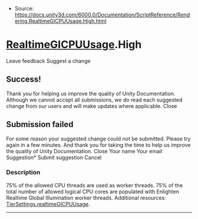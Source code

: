 * Source: https://docs.unity3d.com/6000.0/Documentation/ScriptReference/Rendering.RealtimeGICPUUsage.High.html

#  [RealtimeGICPUUsage](https://docs.unity3d.com/6000.0/Documentation/ScriptReference/Rendering.RealtimeGICPUUsage.html).High
Leave feedback
Suggest a change
## Success!
Thank you for helping us improve the quality of Unity Documentation. Although we cannot accept all submissions, we do read each suggested change from our users and will make updates where applicable.
Close
## Submission failed
For some reason your suggested change could not be submitted. Please <a>try again</a> in a few minutes. And thank you for taking the time to help us improve the quality of Unity Documentation.
Close
Your name Your email Suggestion* Submit suggestion
Cancel
### Description
75% of the allowed CPU threads are used as worker threads.
75% of the total number of allowed logical CPU cores are populated with Enlighten Realtime Global Illumination worker threads. Additional resources: [TierSettings.realtimeGICPUUsage](https://docs.unity3d.com/6000.0/Documentation/ScriptReference/Rendering.TierSettings-realtimeGICPUUsage.html).
* * *
